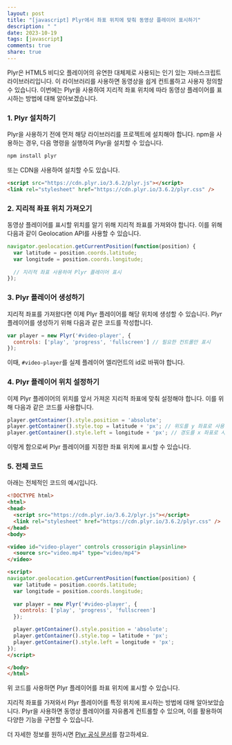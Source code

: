 ```yaml
---
layout: post
title: "[javascript] Plyr에서 좌표 위치에 맞춰 동영상 플레이어 표시하기"
description: " "
date: 2023-10-19
tags: [javascript]
comments: true
share: true
---
```


Plyr은 HTML5 비디오 플레이어의 유연한 대체제로 사용되는 인기 있는 자바스크립트 라이브러리입니다. 이 라이브러리를 사용하면 동영상을 쉽게 컨트롤하고 사용자 정의할 수 있습니다. 이번에는 Plyr을 사용하여 지리적 좌표 위치에 따라 동영상 플레이어를 표시하는 방법에 대해 알아보겠습니다.

### 1. Plyr 설치하기

Plyr을 사용하기 전에 먼저 해당 라이브러리를 프로젝트에 설치해야 합니다. npm을 사용하는 경우, 다음 명령을 실행하여 Plyr을 설치할 수 있습니다.

```javascript
npm install plyr
```

또는 CDN을 사용하여 설치할 수도 있습니다.

```html
<script src="https://cdn.plyr.io/3.6.2/plyr.js"></script>
<link rel="stylesheet" href="https://cdn.plyr.io/3.6.2/plyr.css" />
```

### 2. 지리적 좌표 위치 가져오기

동영상 플레이어를 표시할 위치를 알기 위해 지리적 좌표를 가져와야 합니다. 이를 위해 다음과 같이 Geolocation API를 사용할 수 있습니다.

```javascript
navigator.geolocation.getCurrentPosition(function(position) {
  var latitude = position.coords.latitude;
  var longitude = position.coords.longitude;
  
  // 지리적 좌표 사용하여 Plyr 플레이어 표시
});
```

### 3. Plyr 플레이어 생성하기

지리적 좌표를 가져왔다면 이제 Plyr 플레이어를 해당 위치에 생성할 수 있습니다. Plyr 플레이어를 생성하기 위해 다음과 같은 코드를 작성합니다.

```javascript
var player = new Plyr('#video-player', {
  controls: ['play', 'progress', 'fullscreen'] // 필요한 컨트롤만 표시
});
```

이때, `#video-player`를 실제 플레이어 엘리먼트의 id로 바꿔야 합니다.

### 4. Plyr 플레이어 위치 설정하기

이제 Plyr 플레이어의 위치를 앞서 가져온 지리적 좌표에 맞춰 설정해야 합니다. 이를 위해 다음과 같은 코드를 사용합니다.

```javascript
player.getContainer().style.position = 'absolute';
player.getContainer().style.top = latitude + 'px'; // 위도를 y 좌표로 사용
player.getContainer().style.left = longitude + 'px'; // 경도를 x 좌표로 사용
```

이렇게 함으로써 Plyr 플레이어를 지정한 좌표 위치에 표시할 수 있습니다.

### 5. 전체 코드

아래는 전체적인 코드의 예시입니다.

```html
<!DOCTYPE html>
<html>
<head>
  <script src="https://cdn.plyr.io/3.6.2/plyr.js"></script>
  <link rel="stylesheet" href="https://cdn.plyr.io/3.6.2/plyr.css" />
</head>
<body>

<video id="video-player" controls crossorigin playsinline>
  <source src="video.mp4" type="video/mp4">
</video>

<script>
navigator.geolocation.getCurrentPosition(function(position) {
  var latitude = position.coords.latitude;
  var longitude = position.coords.longitude;
  
  var player = new Plyr('#video-player', {
    controls: ['play', 'progress', 'fullscreen']
  });

  player.getContainer().style.position = 'absolute';
  player.getContainer().style.top = latitude + 'px';
  player.getContainer().style.left = longitude + 'px';
});
</script>

</body>
</html>
```

위 코드를 사용하면 Plyr 플레이어를 좌표 위치에 표시할 수 있습니다.

지리적 좌표를 가져와서 Plyr 플레이어를 특정 위치에 표시하는 방법에 대해 알아보았습니다. Plyr을 사용하면 동영상 플레이어를 자유롭게 컨트롤할 수 있으며, 이를 활용하여 다양한 기능을 구현할 수 있습니다.

더 자세한 정보를 원하시면 [Plyr 공식 문서](https://plyr.io/)를 참고하세요.